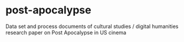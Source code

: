 # post-apocalypse
Data set and process documents of cultural studies / digital humanities research paper on Post Apocalypse in US cinema
